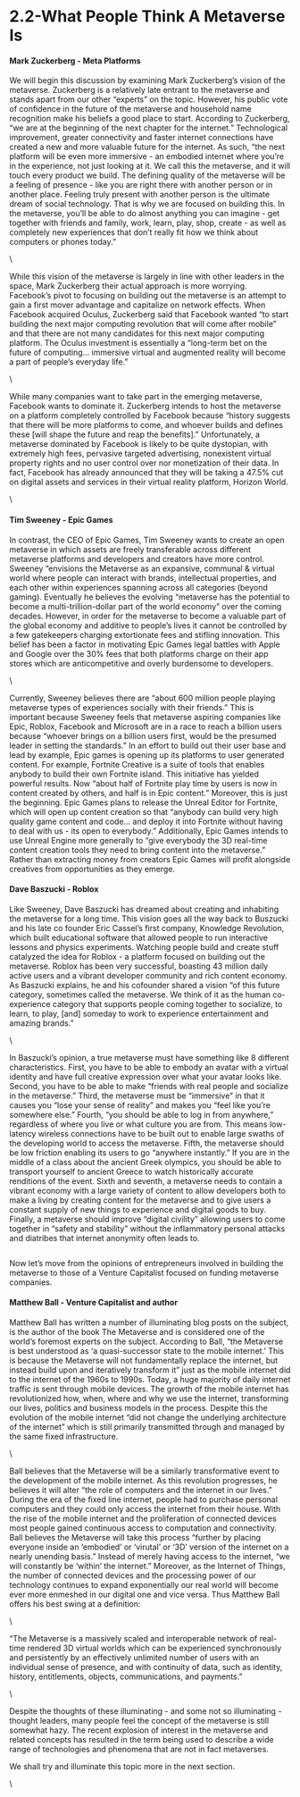 # 2.2-What People Think A Metaverse Is

#### Mark Zuckerberg - Meta Platforms

We will begin this discussion by examining Mark Zuckerberg’s vision of the metaverse. Zuckerberg is a relatively late entrant to the metaverse and stands apart from our other “experts” on the topic. However, his public vote of confidence in the future of the metaverse and household name recognition make his beliefs a good place to start. According to Zuckerberg, “we are at the beginning of the next chapter for the internet.” Technological improvement, greater connectivity and faster internet connections have created a new and more valuable future for the internet. As such, “the next platform will be even more immersive - an embodied internet where you’re in the experience, not just looking at it. We call this the metaverse, and it will touch every product we build. The defining quality of the metaverse will be a feeling of presence - like you are right there with another person or in another place. Feeling truly present with another person is the ultimate dream of social technology. That is why we are focused on building this. In the metaverse, you’ll be able to do almost anything you can imagine - get together with friends and family, work, learn, play, shop, create - as well as completely new experiences that don’t really fit how we think about computers or phones today.”

\


While this vision of the metaverse is largely in line with other leaders in the space, Mark Zuckerberg their actual approach is more worrying. Facebook’s pivot to focusing on building out the metaverse is an attempt to gain a first mover advantage and capitalize on network effects. When Facebook acquired Oculus, Zuckerberg said that Facebook wanted “to start building the next major computing revolution that will come after mobile” and that there are not many candidates for this next major computing platform. The Oculus investment is essentially a “long-term bet on the future of computing… immersive virtual and augmented reality will become a part of people’s everyday life.”

\


While many companies want to take part in the emerging metaverse, Facebook wants to dominate it. Zuckerberg intends to host the metaverse on a platform completely controlled by Facebook because “history suggests that there will be more platforms to come, and whoever builds and defines these \[will shape the future and reap the benefits].” Unfortunately, a metaverse dominated by Facebook is likely to be quite dystopian, with extremely high fees, pervasive targeted advertising, nonexistent virtual property rights and no user control over nor monetization of their data. In fact, Facebook has already announced that they will be taking a 47.5% cut on digital assets and services in their virtual reality platform, Horizon World.

\


#### Tim Sweeney - Epic Games

In contrast, the CEO of Epic Games, Tim Sweeney wants to create an open metaverse in which assets are freely transferable across different metaverse platforms and developers and creators have more control. Sweeney “envisions the Metaverse as an expansive, communal & virtual world where people can interact with brands, intellectual properties, and each other within experiences spanning across all categories (beyond gaming). Eventually he believes the evolving “metaverse has the potential to become a multi-trillion-dollar part of the world economy” over the coming decades. However, in order for the metaverse to become a valuable part of the global economy and additive to people’s lives it cannot be controlled by a few gatekeepers charging extortionate fees and stifling innovation. This belief has been a factor in motivating Epic Games legal battles with Apple and Google over the 30% fees that both platforms charge on their app stores which are anticompetitive and overly burdensome to developers.

\


Currently, Sweeney believes there are “about 600 million people playing metaverse types of experiences socially with their friends.” This is important because Sweeney feels that metaverse aspiring companies like Epic, Roblox, Facebook and Microsoft are in a race to reach a billion users because “whoever brings on a billion users first, would be the presumed leader in setting the standards.” In an effort to build out their user base and lead by example, Epic games is opening up its platforms to user generated content. For example, Fortnite Creative is a suite of tools that enables anybody to build their own Fortnite island. This initiative has yielded powerful results. Now “about half of Fortnite play time by users is now in content created by others, and half is in Epic content.” Moreover, this is just the beginning. Epic Games plans to release the Unreal Editor for Fortnite, which will open up content creation so that “anybody can build very high quality game content and code… and deploy it into Fortnite without having to deal with us - its open to everybody.” Additionally, Epic Games intends to use Unreal Engine more generally to “give everybody the 3D real-time content creation tools they need to bring content into the metaverse.” Rather than extracting money from creators Epic Games will profit alongside creatives from opportunities as they emerge.

#### Dave Baszucki - Roblox

Like Sweeney, Dave Baszucki has dreamed about creating and inhabiting the metaverse for a long time. This vision goes all the way back to Buszucki and his late co founder Eric Cassel’s first company, Knowledge Revolution, which built educational software that allowed people to run interactive lessons and physics experiments. Watching people build and create stuff catalyzed the idea for Roblox - a platform focused on building out the metaverse. Roblox has been very successful, boasting 43 million daily active users and a vibrant developer community and rich content economy. As Baszucki explains, he and his cofounder shared a vision “of this future category, sometimes called the metaverse. We think of it as the human co-experience category that supports people coming together to socialize, to learn, to play, \[and] someday to work to experience entertainment and amazing brands.”

\


In Baszucki’s opinion, a true metaverse must have something like 8 different characteristics. First, you have to be able to embody an avatar with a virtual identity and have full creative expression over what your avatar looks like. Second, you have to be able to make “friends with real people and socialize in the metaverse.” Third, the metaverse must be “immersive” in that it causes you “lose your sense of reality” and makes you “feel like you’re somewhere else.” Fourth, “you should be able to log in from anywhere,” regardless of where you live or what culture you are from. This means low-latency wireless connections have to be built out to enable large swaths of the developing world to access the metaverse. Fifth, the metaverse should be low friction enabling its users to go “anywhere instantly.” If you are in the middle of a class about the ancient Greek olympics, you should be able to transport yourself to ancient Greece to watch historically accurate renditions of the event. Sixth and seventh, a metaverse needs to contain a vibrant economy with a large variety of content to allow developers both to make a living by creating content for the metaverse and to give users a constant supply of new things to experience and digital goods to buy. Finally, a metaverse should improve “digital civility” allowing users to come together in “safety and stability” without the inflammatory personal attacks and diatribes that internet anonymity often leads to.



<figure><img src="https://lh4.googleusercontent.com/R-OcsgrdWrIS9VRqvvYVoHbYWMXtTpTgxYMvT0OVDzssiSHg29YO5tjur08b6JkrWdCL7y97b58eh-FC5AjvZm3L4HYcgoMxQqPxq8kPLG0vkmjVhOBM93J9jsVtmnBxyaxHJf-U7qSoXr76qaq6Dg" alt=""><figcaption></figcaption></figure>

Now let’s move from the opinions of entrepreneurs involved in building the metaverse to those of a Venture Capitalist focused on funding metaverse companies.

#### Matthew Ball - Venture Capitalist and author

Matthew Ball has written a number of illuminating blog posts on the subject, is the author of the book The Metaverse and is considered one of the world’s foremost experts on the subject. According to Ball, “the Metaverse is best understood as ‘a quasi-successor state to the mobile internet.’ This is because the Metaverse will not fundamentally replace the internet, but instead build upon and iteratively transform it” just as the mobile internet did to the internet of the 1960s to 1990s. Today, a huge majority of daily internet traffic is sent through mobile devices. The growth of the mobile internet has revolutionized how, when, where and why we use the internet, transforming our lives, politics and business models in the process. Despite this the evolution of the mobile internet “did not change the underlying architecture of the internet” which is still primarily transmitted through and managed by the same fixed infrastructure.

\


Ball believes that the Metaverse will be a similarly transformative event to the development of the mobile internet. As this revolution progresses, he believes it will alter “the role of computers and the internet in our lives.” During the era of the fixed line internet, people had to purchase personal computers and they could only access the internet from their house. With the rise of the mobile internet and the proliferation of connected devices most people gained continuous access to computation and connectivity. Ball believes the Metaverse will take this process “further by placing everyone inside an ‘embodied’ or ‘virutal’ or ‘3D’ version of the internet on a nearly unending basis.” Instead of merely having access to the internet, “we will constantly be ‘within’ the internet.” Moreover, as the Internet of Things, the number of connected devices and the processing power of our technology continues to expand exponentially our real world will become ever more enmeshed in our digital one and vice versa. Thus Matthew Ball offers his best swing at a definition:

\


“The Metaverse is a massively scaled and interoperable network of real-time rendered 3D virtual worlds which can be experienced synchronously and persistently by an effectively unlimited number of users with an individual sense of presence, and with continuity of data, such as identity, history, entitlements, objects, communications, and payments.”

\


Despite the thoughts of these illuminating - and some not so illuminating - thought leaders, many people feel the concept of the metaverse is still somewhat hazy. The recent explosion of interest in the metaverse and related concepts has resulted in the term being used to describe a wide range of technologies and phenomena that are not in fact metaverses.

We shall try and illuminate this topic more in the next section.

\
